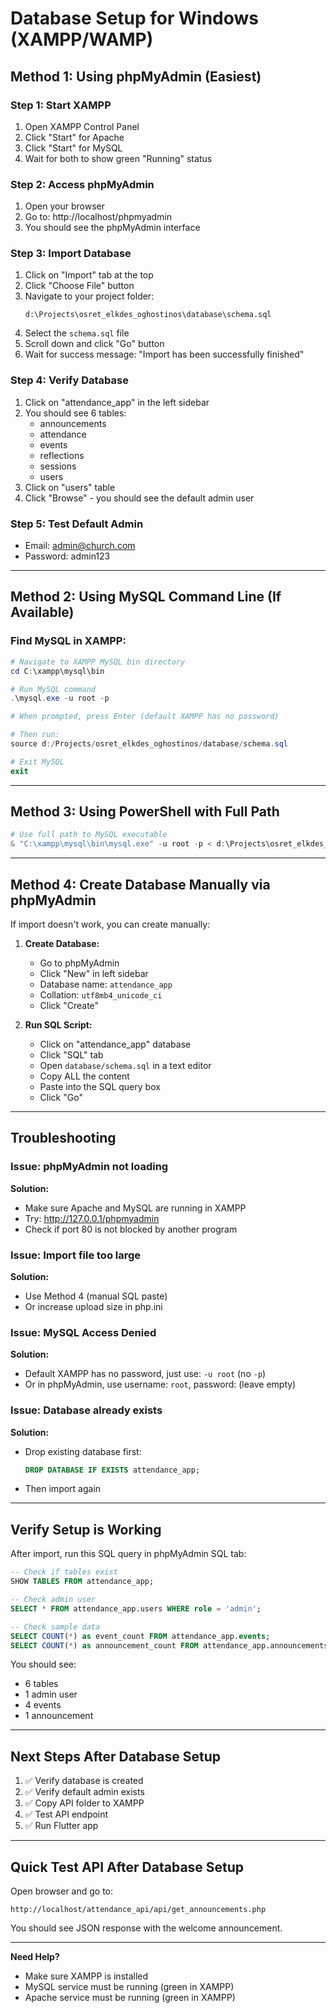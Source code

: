 # Database Setup for Windows (XAMPP/WAMP)

## Method 1: Using phpMyAdmin (Easiest)

### Step 1: Start XAMPP

1. Open XAMPP Control Panel
2. Click "Start" for Apache
3. Click "Start" for MySQL
4. Wait for both to show green "Running" status

### Step 2: Access phpMyAdmin

1. Open your browser
2. Go to: http://localhost/phpmyadmin
3. You should see the phpMyAdmin interface

### Step 3: Import Database

1. Click on "Import" tab at the top
2. Click "Choose File" button
3. Navigate to your project folder:
   ```
   d:\Projects\osret_elkdes_oghostinos\database\schema.sql
   ```
4. Select the `schema.sql` file
5. Scroll down and click "Go" button
6. Wait for success message: "Import has been successfully finished"

### Step 4: Verify Database

1. Click on "attendance_app" in the left sidebar
2. You should see 6 tables:
   - announcements
   - attendance
   - events
   - reflections
   - sessions
   - users
3. Click on "users" table
4. Click "Browse" - you should see the default admin user

### Step 5: Test Default Admin

- Email: admin@church.com
- Password: admin123

---

## Method 2: Using MySQL Command Line (If Available)

### Find MySQL in XAMPP:

```powershell
# Navigate to XAMPP MySQL bin directory
cd C:\xampp\mysql\bin

# Run MySQL command
.\mysql.exe -u root -p

# When prompted, press Enter (default XAMPP has no password)

# Then run:
source d:/Projects/osret_elkdes_oghostinos/database/schema.sql

# Exit MySQL
exit
```

---

## Method 3: Using PowerShell with Full Path

```powershell
# Use full path to MySQL executable
& "C:\xampp\mysql\bin\mysql.exe" -u root -p < d:\Projects\osret_elkdes_oghostinos\database\schema.sql
```

---

## Method 4: Create Database Manually via phpMyAdmin

If import doesn't work, you can create manually:

1. **Create Database:**

   - Go to phpMyAdmin
   - Click "New" in left sidebar
   - Database name: `attendance_app`
   - Collation: `utf8mb4_unicode_ci`
   - Click "Create"

2. **Run SQL Script:**
   - Click on "attendance_app" database
   - Click "SQL" tab
   - Open `database/schema.sql` in a text editor
   - Copy ALL the content
   - Paste into the SQL query box
   - Click "Go"

---

## Troubleshooting

### Issue: phpMyAdmin not loading

**Solution:**

- Make sure Apache and MySQL are running in XAMPP
- Try: http://127.0.0.1/phpmyadmin
- Check if port 80 is not blocked by another program

### Issue: Import file too large

**Solution:**

- Use Method 4 (manual SQL paste)
- Or increase upload size in php.ini

### Issue: MySQL Access Denied

**Solution:**

- Default XAMPP has no password, just use: `-u root` (no `-p`)
- Or in phpMyAdmin, use username: `root`, password: (leave empty)

### Issue: Database already exists

**Solution:**

- Drop existing database first:
  ```sql
  DROP DATABASE IF EXISTS attendance_app;
  ```
- Then import again

---

## Verify Setup is Working

After import, run this SQL query in phpMyAdmin SQL tab:

```sql
-- Check if tables exist
SHOW TABLES FROM attendance_app;

-- Check admin user
SELECT * FROM attendance_app.users WHERE role = 'admin';

-- Check sample data
SELECT COUNT(*) as event_count FROM attendance_app.events;
SELECT COUNT(*) as announcement_count FROM attendance_app.announcements;
```

You should see:

- 6 tables
- 1 admin user
- 4 events
- 1 announcement

---

## Next Steps After Database Setup

1. ✅ Verify database is created
2. ✅ Verify default admin exists
3. ✅ Copy API folder to XAMPP
4. ✅ Test API endpoint
5. ✅ Run Flutter app

---

## Quick Test API After Database Setup

Open browser and go to:

```
http://localhost/attendance_api/api/get_announcements.php
```

You should see JSON response with the welcome announcement.

---

**Need Help?**

- Make sure XAMPP is installed
- MySQL service must be running (green in XAMPP)
- Apache service must be running (green in XAMPP)
